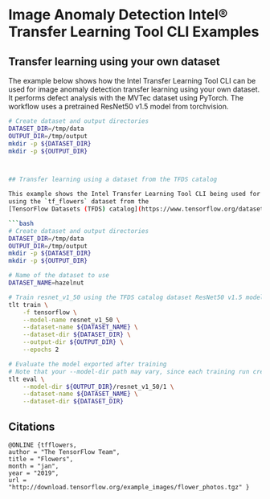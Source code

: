 # Image Anomaly Detection Intel® Transfer Learning Tool CLI Examples

## Transfer learning using your own dataset

The example below shows how the Intel Transfer Learning Tool CLI can be used for image anomaly detection transfer learning
using your own dataset. It performs defect analysis with the MVTec dataset using PyTorch. The workflow uses a pretrained ResNet50 v1.5 model from torchvision.

```bash
# Create dataset and output directories
DATASET_DIR=/tmp/data
OUTPUT_DIR=/tmp/output
mkdir -p ${DATASET_DIR}
mkdir -p ${OUTPUT_DIR}



## Transfer learning using a dataset from the TFDS catalog

This example shows the Intel Transfer Learning Tool CLI being used for image classification transfer learning
using the `tf_flowers` dataset from the
[TensorFlow Datasets (TFDS) catalog](https://www.tensorflow.org/datasets/catalog/overview).

```bash
# Create dataset and output directories
DATASET_DIR=/tmp/data
OUTPUT_DIR=/tmp/output
mkdir -p ${DATASET_DIR}
mkdir -p ${OUTPUT_DIR}

# Name of the dataset to use
DATASET_NAME=hazelnut

# Train resnet_v1_50 using the TFDS catalog dataset ResNet50 v1.5 model from torchvision
tlt train \
    -f tensorflow \
    --model-name resnet_v1_50 \
    --dataset-name ${DATASET_NAME} \
    --dataset-dir ${DATASET_DIR} \
    --output-dir ${OUTPUT_DIR} \
    --epochs 2

# Evaluate the model exported after training
# Note that your --model-dir path may vary, since each training run creates a new directory
tlt eval \
    --model-dir ${OUTPUT_DIR}/resnet_v1_50/1 \
    --dataset-name ${DATASET_NAME} \
    --dataset-dir ${DATASET_DIR}
```

## Citations

```
@ONLINE {tfflowers,
author = "The TensorFlow Team",
title = "Flowers",
month = "jan",
year = "2019",
url = "http://download.tensorflow.org/example_images/flower_photos.tgz" }
```
